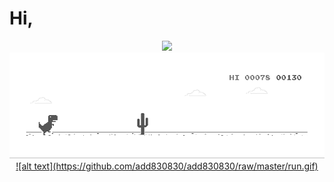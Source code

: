 # Hi,

<p align="center">
<a href="https://github.com/add830830">
  <img src="https://github-readme-stats.vercel.app/api?username=add830830&show_icons=true&include_all_commits=true&count_private=true&hide_border=true" />
    <img src="https://github.com/add830830/add830830/raw/master/run.gif" />
![alt text](https://github.com/add830830/add830830/raw/master/run.gif)
